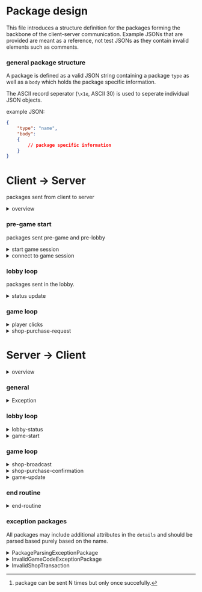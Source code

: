 # Package design

This file introduces a structure definition for the packages forming the backbone of the client-server communication.
Example JSONs that are provided are meant as a reference, not test JSONs as they contain invalid elements such as comments.


### general package structure


A package is defined as a valid JSON string containing a package `type` as well as a `body` which holds the package specific information.

The ASCII record seperator (`\x1e`, ASCII 30) is used to seperate individual JSON objects.

example JSON:
```json
{
	"type":	"name",
	"body":
	{
        // package specific information
	}
}
```


# Client -> Server

packages sent from client to server

<details>
<summary>overview</summary>

| Package Type                                        | Game Stage  | Sent On    | Max Times Sent |
|-----------------------------------------------------|-------------|------------|----------------|
| [start-game-session](#start-game-session)           | before game | event      | 1              |
| [connect-to-game-session](#connect-to-game-session) | before game | event      | 1[^1]          |
| [status-update](#status-update)                     | lobby       | event      | N              |
| [player-clicks](#player-clicks)                     | game        | periodical | N              |
| [shop-purchase-request](#shop-purchase-request)     | game        | event      | N              |

[^1]: package can be sent N times but only once succefully.

</details>



### pre-game start

packages sent pre-game and pre-lobby

<div id="start-game-session">
<details>
<summary>start game session</summary>

This package is sent when a <ins>new</ins> game session is initiated.
The package initiates AND joins the player in the session.
`playername` can be any string. Any validation is to be performed server-side but is not currently planned.
This package is sent only once and is event-driven.

Example JSON:
```json
{
	"type":	"start-game-session",
	"body":
	{
		"playername":	"passcht_03"
	}
}
```
</details>
</div>

<div id="connect-to-game-session">
<details>
<summary>connect to game session</summary>

This package is sent when a player wants to connect to an <ins>existing</ins> game session.
The `gamecode` is a string validated on the server side.
`playername` can be any string. Any validation is to be performed server-side but is not currently planned.
This package is sent only once and is event-driven.

```json
{
    "type":	"connect-to-game-session",
	"body":
	{
		"gamecode":	"A0313",
		"playername":	"passcht_03"
	}
}
```
</details>
</div>


### lobby loop
packages sent in the lobby.

<div id="status-update">
<details>
<summary>status update</summary>

This package is sent when a individual player changes their 'readiness' status.
It can be sent N times per player and is event-driven.

```json
{
	"type":	"status-update",
	"body":
	{
		"is-ready": true
	}
}
```
</details>
</div>


### game loop

<div id="player-clicks">
<details>
<summary>player clicks</summary>

This package is sent perdiodically and contains the <ins>raw clicks since last package</ins>.

```json
{
	"type":	"player-clicks",
	"body":
	{
		"count": 5
	}
}
```
</details>
</div>

<div id="shop-purchase-request">
<details>
<summary>shop-purchase-request</summary>

This package is sent when a player requests a shop purchase.

```json
{
    "type": "shop-purchase-request",
    "body": {
        "upgrade-name": "Passive Income",
        "tier": 2  // tier should only be provided for tiered upgrades and is 0-indexed
    }
}
```

</details>
</div>




# Server -> Client

<details>
<summary>overview</summary>

| Package Type                                              | Game Stage | Sent On    | Max Times Sent |
|-----------------------------------------------------------|------------|------------|----------------|
| [exception](#exception)                                   | global     | event      | N              |
| [lobby-status](#lobby-status)                             | lobby      | periodical | N              |
| [game-start](#game-start)                                 | lobby      | event      | 1              |
| [shop-broadcast](#shop-broadcast)                         | game       | event      | 1              |
| [shop-purchase-confirmation](#shop-purchase-confirmation) | game       | event      | N              |
| [game-update](#game-update)                               | game       | periodical | N              |
| [end-routine](#end-routine)                               | postgame   | event      | 1              |

</details>


### general

<div id="exception">
<details>
<summary>Exception</summary>

This package is sent to the client when an exception occurs.
`details` is an object with an undertermined structure and provides additional information depending on the specific exception that occured. 

```json
{
    "type": "exception",
    "body": {
        "name": "gamecode-not-found",
        "details": {}  //additional exception details
    }
}
```

</details>
</div>




### lobby loop

<div id="lobby-status">
<details>
<summary>lobby-status</summary>

This package is sent periodically to indicate the current status of the lobby.

```json
{
    "type": "lobby-status",
    "body": {
        "gamecode": "A0313",
        "players": [
            {
                "playername": "player1",
                "is-ready": true
            },
            {
                "playername": "player2",
                "is-ready": false
            }
        ]
    }
}
```
</details>
</div>


<details>
<summary>game-start</summary>

This package is sent to indicate a game start.

```json
{
    "type": "game-start",
    "body": {
    }
}
```
</details>
</div>



### game loop

<div id="shop-broadcast">
<details>
<summary>shop-broadcast</summary>

This package is sent once when the game starts and broadcasts the entire shop.
The `shop_entries` attribute holds a list of shop entries.
Each shop entry consists of a `name`, `type`, `target` and `description`.
The `type` specifies whether the entry is a single upgrade or a tiered upgrade.
The `target`specifies whether the upgrade improves the click modifier ("click_modifier") or the passive gain ("gain").

If the `type` is "single" the shop entry also provides a `price` attribute.

For the "tiered" `type` a `tiers` attribute is provided which holds a list of individual upgrade tiers from lowest to highest.
Each individual upgrade object has a `price` attribute and the optional attributes `name` and `description`.

```json
{
    "type": "shop-broadcast",
    "body": {
        "shop_entries": [
            {
                "name": "Double Clicks",
                "type": "single",
                "target": "click_modifier",
                "description": "This upgrade doubles the click modifier",  // optional
                "price": 400  // if type == "single" the price is provided
            },
            {
                "name": "Passive Income",
                "type": "tiered",
                "target": "gain",
                "description": "Upgrade increases passive income by 20 for each level",
                "tiers": [  // if type == "tiered" a list of upgrade tiers is provided
                    {
                        "name": "Passive Income 1",  // name optional for the individual upgrade tiers
                        "description": "",  // description optional for the individual upgrade tiers
                        "price": 100
                    },
                    {
                        "name": "Passive Income 2",  // name optional for the individual upgrade tiers
                        "description": "",  // description optional for the individual upgrade tiers
                        "price": 200
                    },
                    {
                        "name": "Passive Income 3",  // name optional for the individual upgrade tiers
                        "description": "",  // description optional for the individual upgrade tiers
                        "price": 300
                    }
                ]
            }
        ]
    }
}
```
</details>
</div>


<div id="shop-purchase-confirmation">
<details>
<summary>shop-purchase-confirmation</summary>

This package is sent on event if a shop purchase was successfull.

```json
{
    "type": "shop-purchase-confirmation",
    "body": {
        "name": "Passive Income",
        "tier": 2  // tiered upgrades include tier of the upgrade
    }
}
```

</details>
</div>



<div id="game-update">
<details>
<summary>game-update</summary>

This package is sent on a schedule and is customized per player.  
`top-players` is an array ordered by score descending.

```json
{
    "type": "game-update",
    "body": {
        "currency": 4738.43,
        "score": 709.2,
        "click-modifier": 2.0,
        "passive-gain": 3.2,
        "top-players": [
            {
                "playername": "p5",
                "score": 7979.6
            },
            {
                "playername": "p1",
                "score": 6000.6
            },
            {
                "playername": "p2",
                "score": 5037
            }
        ]
    }
}
```
</details>
</div>

### end routine

<div id="end-routine">
<details>
<summary>end-routine</summary>

This package is sent once after the game ends, customized per player.  
`scoreboard` is an array ordered by score descending.

```json
{
    "type": "end-routine",
    "body": {
        "score": 709.2,
        "is-winner": false,
        "scoreboard": [
            {
                "playername": "p5",
                "score": 7979.6
            },
            {
                "playername": "p1",
                "score": 6000.6
            },
            {
                "playername": "p2",
                "score": 5037
            },
            {
                "playername": "player N",
                "score": 1000
            }
        ]
    }
}
```
</details>
</div>


### exception packages

All packages may include additional attributes in the `details` and should be parsed based purely based on the name.


<div id="PackageParsingExceptionPackage">
<details>
<summary>PackageParsingExceptionPackage</summary>

```json
{
    "type": "exception",
    "body": {
        "name": "PackageParsingException",
        "details": {
            "stage": "JSON",  // stage of package decoding ('JSON', 'Package-Type', 'Body')
            "raw_msg": ""  // raw error message
        }
    }
}
```

</details>
</div>


<div id="InvalidGameCodeExceptionPackage">
<details>
<summary>InvalidGameCodeExceptionPackage</summary>

```json
{
    "type": "exception",
    "body": {
        "name": "InvalidGameCodeExceptionPackage",
        "details": {
            "code": ""  // game code provided
        }
    }
}
```

</details>
</div>


<div id="InvalidShopTransaction">
<details>
<summary>InvalidShopTransaction</summary>

```json
{
    "type": "exception",
    "body": {
        "name": "InvalidShopTransaction",
        "details": {
            "stage": "",  // stage of shop validation at which the transaction failed
            "upgrade_name": "",  // name of the upgrade requested
            "upgrade_tier": 2  // tier of the upgrade requested (if a tiered upgrade was requested)
        }
    }
}
```

</details>
</div>



